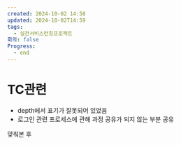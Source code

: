 ```yaml
---
created: 2024-10-02 14:58
updated: 2024-10-02T14:59
tags:
  - 실전서비스런칭프로젝트
회의: false
Progress:
  - end
---
```


# TC관련
- depth에서 표기가 잘못되어 있었음
- 로그인 관련 프로세스에 관해 과정 공유가 되지 않는 부분 공유


맞춰본 후 